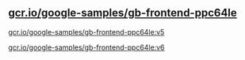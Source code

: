 
[gcr.io/google-samples/gb-frontend-ppc64le](https://hub.docker.com/r/anjia0532/google-samples.gb-frontend-ppc64le/tags/)
-----


[gcr.io/google-samples/gb-frontend-ppc64le:v5](https://hub.docker.com/r/anjia0532/google-samples.gb-frontend-ppc64le/tags/)


[gcr.io/google-samples/gb-frontend-ppc64le:v6](https://hub.docker.com/r/anjia0532/google-samples.gb-frontend-ppc64le/tags/)


